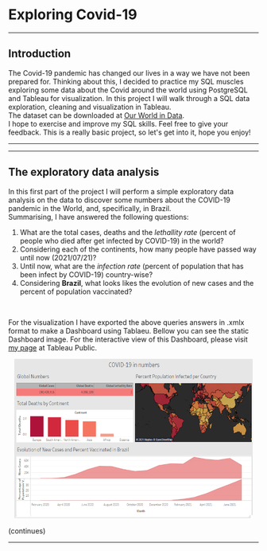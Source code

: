 # Exploring Covid-19

<hr>
<div>
  
## Introduction
  <p>

The Covid-19 pandemic has changed our lives in a way we have not been prepared for. Thinking about this, I decided to practice my SQL muscles exploring some data about the Covid around the world using PostgreSQL and Tableau for visualization. In this project I will walk through a SQL data exploration, cleaning and visualization in Tableau. <br>
The dataset can be downloaded at [Our World in Data](https://ourworldindata.org/covid-deaths). <br>
I hope to exercise and improve my SQL skills. Feel free to give your feedback. This is a really basic project, so let's get into it, hope you enjoy!<br>
  </p>

</div>
<hr>

<hr>
<div>

## The exploratory data analysis
  <p>
In this first part of the project I will perform a simple exploratory data analysis on the data to discover some numbers about the COVID-19 pandemic in the World, and, specifically, in Brazil. <br>
Summarising, I have answered the following questions: <br>
<ol>
<li>What are the total cases, deaths and the <i>lethallity rate</i> (percent of people who died after get infected by COVID-19) in the world?</li>
<li>Considering each of the continents, how many people have passed way until now (2021/07/21)?</li>
<li>Until now, what are the <i>infection rate</i> (percent of population that has been infect by COVID-19) country-wise?</li>
<li>Considering <b>Brazil</b>, what looks likes the evolution of new cases and the percent of population vaccinated?</li>
</ol>
<br>

For the visualization I have exported the above queries answers in .xmlx format to make a Dashboard using Tablaeu. Bellow you can see the static Dashboard image. For the interactive view of this Dashboard, please visit [my page](https://public.tableau.com/app/profile/michel.de.ara.jo/viz/COVID-19innumbers_16268902575460/Dashboard1?publish=yes) at Tableau Public. <br>

<p align="center">
<img width="480" height="320" src="images/eda_dashboard.png">



</p>
(continues)
  </p>

</div>
<hr>
